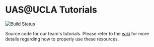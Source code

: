 # UAS@UCLA Tutorials
[![Build Status](https://travis-ci.com/uas-at-ucla/tutorials.svg?branch=master)](https://travis-ci.com/uas-at-ucla/tutorials)

Source code for our team's tutorials. Please refer to the [wiki](http://wiki.uasatucla.org) for more details regarding how to properly use these resources.
